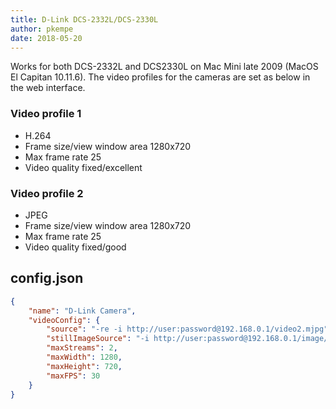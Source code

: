 ```yaml
---
title: D-Link DCS-2332L/DCS-2330L
author: pkempe
date: 2018-05-20
---
```

Works for both DCS-2332L and DCS2330L on Mac Mini late 2009 (MacOS El Capitan 10.11.6). The video profiles for the cameras are set as below in the web interface.

### Video profile 1
* H.264
* Frame size/view window area 1280x720
* Max frame rate 25
* Video quality fixed/excellent

### Video profile 2
* JPEG
* Frame size/view window area 1280x720
* Max frame rate 25
* Video quality fixed/good

## config.json

```json
{
	"name": "D-Link Camera",
	"videoConfig": {
		"source": "-re -i http://user:password@192.168.0.1/video2.mjpg",
		"stillImageSource": "-i http://user:password@192.168.0.1/image/jpeg.cgi?profileid=1",
		"maxStreams": 2,
		"maxWidth": 1280,
		"maxHeight": 720,
		"maxFPS": 30
	}
}
```
